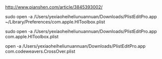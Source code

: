 http://www.pianshen.com/article/3845393002/ 





sudo open -a /Users/yexiaoheiheliunuannuan/Downloads/PlistEditPro.app ~/Library/Preferences/com.apple.HIToolbox.plist



sudo open -a /Users/yexiaoheiheliunuannuan/Downloads/PlistEditPro.app com.apple.HIToolbox.plist



open -a /Users/yexiaoheiheliunuannuan/Downloads/PlistEditPro.app  com.codeweavers.CrossOver.plist